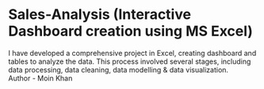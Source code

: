 # Sales-Analysis (Interactive Dashboard creation using MS Excel)
I have developed a comprehensive project in Excel, creating dashboard and tables to analyze the data. This process involved several stages, including data processing, data cleaning, data modelling & data visualization.
<br>
Author - Moin Khan
